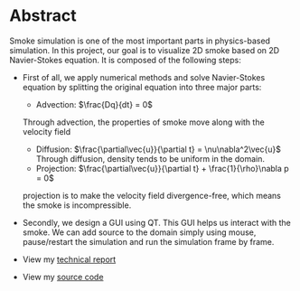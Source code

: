 # Abstract
Smoke simulation is one of the most important parts in physics-based simulation. In this project, our goal is to visualize 2D smoke based on 2D Navier-Stokes equation. It is composed of the following steps:

- First of all, we apply numerical methods and solve Navier-Stokes equation by splitting the original equation into three major parts: 
  - Advection: $\frac{Dq}{dt} = 0$
  
  Through advection, the properties of smoke move along with the velocity field
  - Diffusion:  $\frac{\partial\vec{u}}{\partial t} = \nu\nabla^2\vec{u}$  
  Through diffusion, density tends to be uniform in the domain.
  - Projection: $\frac{\partial\vec{u}}{\partial t} + \frac{1}{\rho}\nabla p = 0$
  
  projection is to make the velocity field divergence-free, which means the smoke is incompressible.

- Secondly, we design a GUI using QT. This GUI helps us interact with the smoke. We can add source to the domain simply using mouse, pause/restart the simulation and run the simulation frame by frame.

- View my [technical report](https://github.com/SoldierDown/CS523/blob/master/Term%20Project/Term_Project.pdf)

- View my [source code](https://github.com/SoldierDown/work_space/tree/master/cs523%40rutgers/Term%20Project/SmokeSimulation)
